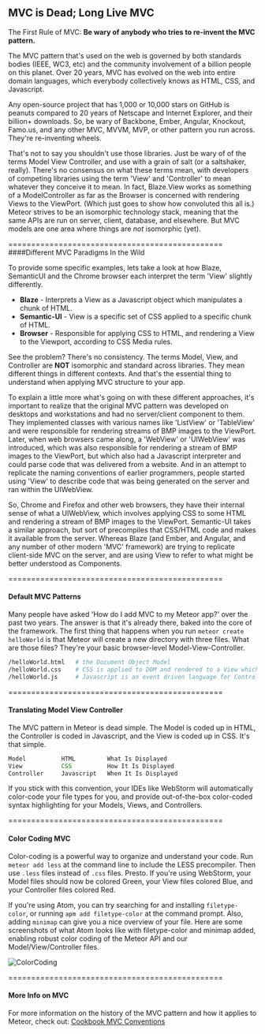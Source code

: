 ## MVC is Dead; Long Live MVC

The First Rule of MVC:  **Be wary of anybody who tries to re-invent the MVC pattern.** 

The MVC pattern that's used on the web is governed by both standards bodies (IEEE, WC3, etc) and the community involvement of a billion people on this planet.  Over 20 years, MVC has evolved on the web into entire domain languages, which everybody collectively knows as HTML, CSS, and Javascript.  

Any open-source project that has 1,000 or 10,000 stars on GitHub is peanuts compared to 20 years of Netscape and Internet Explorer, and their billion+ downloads.  So, be wary of Backbone, Ember, Angular, Knockout, Famo.us, and any other MVC, MVVM, MVP, or other pattern you run across.  They're re-inventing wheels.  

That's not to say you shouldn't use those libraries.  Just be wary of of the terms Model View Controller, and use with a grain of salt (or a saltshaker, really).  There's no consensus on what these terms mean, with developers of competing libraries using the term 'View' and 'Controller' to mean whatever they conceive it to mean.   In fact, Blaze.View works as something of a ModelController as far as the Browser is concerned with rendering Views to the ViewPort.  (Which just goes to show how convoluted this all is.)  Meteor strives to be an isomorphic technology stack, meaning that the same APIs are run on server, client, database, and elsewhere.  But MVC models are one area where things are *not* isomorphic (yet).  

===============================================
####Different MVC Paradigms In the Wild  

To provide some specific examples, lets take a look at how Blaze, SemanticUI and the Chrome browser each interpret the term 'View' slightly differently.

- **Blaze** - Interprets a View as a Javascript object which manipulates a chunk of HTML.
- **Semantic-UI** - View is a specific set of CSS applied to a specific chunk of HTML.  
- **Browser** - Responsible for applying CSS to HTML, and rendering a View to the Viewport, according to CSS Media rules.

See the problem?  There's no consistency.  The terms Model, View, and Controller are **NOT** isomorphic and standard across libraries.  They mean different things in different contexts.  And that's the essential thing to understand when applying MVC structure to your app.  

To explain a little more what's going on with these different approaches, it's important to realize that the original MVC pattern was developed on desktops and workstations and had no server/client component to them.  They implemented classes with various names like 'ListView' or 'TableView' and were responsible for rendering streams of BMP images to the ViewPort.  Later, when web browsers came along, a 'WebView' or 'UIWebView' was introduced, which was also responsible for rendering a stream of BMP images to the ViewPort, but which also had a Javascript interpreter and could parse code that was delivered from a website.  And in an attempt to replicate the naming conventions of earlier programmers, people started using 'View' to describe code that was being generated on the server and ran within the UIWebView. 

So, Chrome and Firefox and other web browsers, they have their internal sense of what a UIWebView, which involves applying CSS to some HTML and rendering a stream of BMP images to the ViewPort.  Semantic-UI takes a similar approach, but sort of precompiles that CSS/HTML code and makes it available from the server.  Whereas Blaze (and Ember, and Angular, and any number of other modern 'MVC' framework) are trying to replicate client-side MVC on the server, and are using View to refer to what might be better understood as Components.

===============================================
#### Default MVC Patterns  

Many people have asked 'How do I add MVC to my Meteor app?' over the past two years.  The answer is that it's already there, baked into the core of the framework.  The first thing that happens when you run ``meteor create helloWorld`` is that Meteor will create a new directory with three files.  What are those files?  They're your basic browser-level Model-View-Controller.

````sh
/helloWorld.html   # the Document Object Model
/helloWorld.css    # CSS is applied to DOM and rendered to a View which is displayed in the Viewport
/helloWorld.js     # Javascript is an event driven language for Controlling events and actions.
````

===============================================
#### Translating Model View Controller  

The MVC pattern in Meteor is dead simple.  The Model is coded up in HTML, the Controller is coded in Javascript, and the View is coded up in CSS.  It's that simple.  

````js
Model          HTML         What Is Displayed       
View           CSS          How It Is Displayed        
Controller     Javascript   When It Is Displayed        
````

If you stick with this convention, your IDEs like WebStorm will automatically color-code your file types for you, and provide out-of-the-box color-coded syntax highlighting for your Models, Views, and Controllers.  

===============================================
#### Color Coding MVC  

Color-coding is a powerful way to organize and understand your code.  Run ``meteor add less`` at the command line to include the LESS precompiler.  Then use ``.less`` files instead of ``.css`` files.  Presto.  If you're using WebStorm, your Model files should now be colored Green, your View files colored Blue, and your Controller files colored Red.

If you're using Atom, you can try searching for and installing ``filetype-color``, or running ``apm add filetype-color`` at the command prompt.  Also, adding ``minimap`` can give you a nice overview of your file.  Here are some screenshots of what Atom looks like with filetype-color and minimap added, enabling robust color coding of the Meteor API and our Model/View/Controller files.

![ColorCoding](https://raw.githubusercontent.com/awatson1978/meteor-cookbook/master/images/ColorCoding.jpg)  


===============================================
#### More Info on MVC  
For more information on the history of the MVC pattern and how it applies to Meteor, check out:
[Cookbook MVC Conventions](https://github.com/awatson1978/meteor-cookbook/blob/master/meteor-mvc.md)
